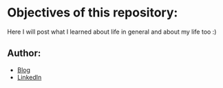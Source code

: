 # Objectives of this repository:

Here I will post what I learned about life in general and about my life too :)

## Author:

- [Blog](http://ildaneta.netlify.com/)
- [LinkedIn](https://www.linkedin.com/in/ilda-silva-neta/)
